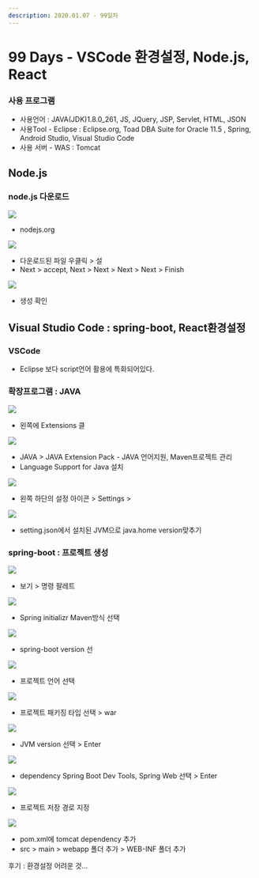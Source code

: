 ```yaml
---
description: 2020.01.07 - 99일차
---
```


# 99 Days - VSCode 환경설정, Node.js, React

### 사용 프로그램

* 사용언어 : JAVA\(JDK\)1.8.0\_261, JS, JQuery, JSP, Servlet, HTML, JSON
* 사용Tool  - Eclipse : Eclipse.org, Toad DBA Suite for Oracle 11.5 , Spring, Android Studio, Visual Studio Code
* 사용 서버 - WAS : Tomcat

## Node.js

### node.js 다운로드

![](../../.gitbook/assets/node.js-.png)

* nodejs.org

![](../../.gitbook/assets/setting2.png)

* 다운로드된 파일 우클릭 &gt; 설
* Next &gt; accept, Next &gt; Next &gt; Next &gt; Next &gt; Finish

![](../../.gitbook/assets/node.js2.png)

* 생성 확인

## Visual Studio Code : spring-boot, React환경설정

### VSCode

* Eclipse 보다 script언어 활용에 특화되어있다.

### 확장프로그램 : JAVA

![](../../.gitbook/assets/vscode-1-extensions.png)

* 왼쪽에 Extensions 클

![](../../.gitbook/assets/vscode-java.png)

* JAVA &gt; JAVA Extension Pack - JAVA 언어지원, Maven프로젝트 관리
*  Language Support for Java 설치

![](../../.gitbook/assets/setting.png)

* 왼쪽 하단의 설정 아이콘 &gt; Settings &gt;

![](../../.gitbook/assets/java-setting.png)

* setting.json에서 설치된 JVM으로 java.home version맞추기

### spring-boot : 프로젝트 생성

![](../../.gitbook/assets/spring-in1.png)

* 보기 &gt; 명령 팔레트

![](../../.gitbook/assets/spring-in-2.png)

* Spring initializr Maven방식 선택

![](../../.gitbook/assets/spring-in-3.png)

* spring-boot version 선

![](../../.gitbook/assets/spring-in-4.png)

* 프로젝트 언어 선택

![](../../.gitbook/assets/spring-in-5.png)

* 프로젝트 패키징 타입 선택 &gt; war

![](../../.gitbook/assets/spring-in-6.png)

* JVM version 선택 &gt; Enter

![](../../.gitbook/assets/spring-in-7.png)

* dependency Spring Boot Dev Tools, Spring Web 선택 &gt; Enter

![](../../.gitbook/assets/spring-in-8.png)

* 프로젝트 저장 경로 지정

![](../../.gitbook/assets/spring-in-9.png)

* pom.xml에 tomcat dependency 추가
* src &gt; main &gt; webapp 폴더 추가 &gt; WEB-INF 폴더 추가

후기 : 환경설정 어려운 것...

